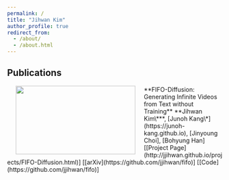 ```yaml
---
permalink: /
title: "Jihwan Kim"
author_profile: true
redirect_from: 
  - /about/
  - /about.html
---
```


## Publications

<img src='./files/fifo.png' style='float:left;width:280px;height:160px;margin-left:20px;margin-right:20px'/>
**FIFO-Diffusion: Generating Infinite Videos from Text without Training**    
**Jihwan Kim\***, [Junoh Kang\*](https://junoh-kang.github.io), [Jinyoung Choi], [Bohyung Han]
[[Project Page](http://jjihwan.github.io/projects/FIFO-Diffusion.html)] [[arXiv](https://github.com/jjihwan/fifo)] [[Code](https://github.com/jjihwan/fifo)]
